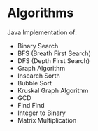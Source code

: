 # Algorithms
Java Implementation of:
* Binary Search
* BFS (Breath First Search)
* DFS (Depth First Search)
* Graph Algorithm
* Insearch Sorth
* Bubble Sort
* Kruskal Graph Algorithm
* GCD
* Find Find
* Integer to Binary
* Matrix Multiplication
